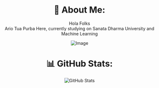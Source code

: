 <div align="center">
  <h1>💫 About Me:</h1>
  <p>Hola Folks<br>Ario Tua Purba Here, currently studying on Sanata Dharma University and Machine Learning</p>

  <div style="display: flex; justify-content: center;">
    <img src="https://media.giphy.com/media/eBCcn1FpuONbtBqocd/giphy.gif" alt="Image" />
  </div>

  <h1>📊 GitHub Stats:</h1>
  <p><img src="https://github-readme-streak-stats.herokuapp.com/?user=OldMachine3&theme=monokai&hide_border=false" alt="GitHub Stats"></p>
</div>

